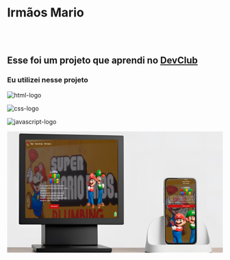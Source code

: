 <h1>Irmãos Mario</h1>
<br>
<br>
<h2>Esse foi um projeto que aprendi no <a href="https://rodolfomori.com.br/devclub">DevClub</a></h2>
<h3>Eu utilizei nesse projeto</h3>
<p><img src="https://img.shields.io/badge/HTML5-E34F26?style=for-the-badge&logo=html5&logoColor=white" alt="html-logo"/></p>
<p><img src="https://img.shields.io/badge/CSS3-1572B6?style=for-the-badge&logo=css3&logoColor=white" alt="css-logo"/></p>
<p><img src="https://img.shields.io/badge/JavaScript-F7DF1E?style=for-the-badge&logo=javascript&logoColor=black" alt="javascript-logo"/></p>

<img src="https://github.com/Judson777/Projeto-Mario/blob/master/img/8.png?raw=true"/>
